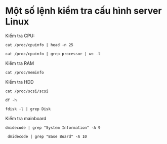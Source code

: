# Một số lệnh kiểm tra cấu hình server Linux

Kiểm tra CPU:

    cat /proc/cpuinfo | head -n 25

    cat /proc/cpuinfo | grep processor | wc -l

Kiểm tra RAM

    cat /proc/meminfo

Kiểm tra HDD

    cat /proc/scsi/scsi

    df -h

    fdisk -l | grep Disk

Kiểm tra mainboard 

    dmidecode | grep "System Information" -A 9

     dmidecode | grep "Base Board" -A 10

